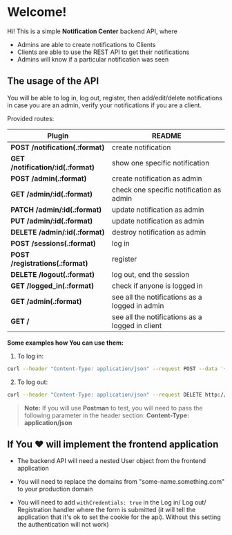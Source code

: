 # Welcome!


Hi! This is a simple **Notification Center** backend API, where
- Admins are able to create notifications to Clients
- Clients are able to use the REST API to get their notifications
- Admins will know if a particular notification was seen


## The usage of the API

You will be able to log in, log out, register, then add/edit/delete notifications in case you are an admin, verify your notifications if you are a client.

Provided routes:

| Plugin | README |
| ------ | ------ |
| **POST /notification(.:format)**  | create notification |
|**GET  /notification/:id(.:format)** | show one specific notification|
| **POST /admin(.:format)**  | create notification as admin|
| **GET  /admin/:id(.:format)**| check one specific notification as admin|
| **PATCH  /admin/:id(.:format)** | update notification as admin |
| **PUT  /admin/:id(.:format)** | update notification as admin |
| **DELETE /admin/:id(.:format)**  | destroy notification as admin |
| **POST /sessions(.:format)** | log in |
| **POST /registrations(.:format)**  | register |
| **DELETE /logout(.:format)** | log out, end the session |
| **GET  /logged_in(.:format)** | check if anyone is logged in |
| **GET  /admin(.:format)** | see all the notifications as a logged in admin |
| **GET  /** | see all the notifications as a logged in client |


**Some examples how You can use them:**

1) To log in:
```sh
curl --header "Content-Type: application/json" --request POST --data '{"user": {"email": "admin@mail.com", "password": "123456"}}' http://localhost:3000/sessions
```
2) To log out:
```sh
curl --header "Content-Type: application/json" --request DELETE http://localhost:3000/logout
```


>**Note:** If you will use **Postman** to test, you will need to pass the following parameter in the header section:
**Content-Type: application/json**

## If You ❤  will implement the frontend application
- The backend API will need a nested User object from the frontend application

-   You will need to replace the domains from "some-name.something.com" to your production domain

- You will need to add `withCredentials: true` in the Log in/ Log out/ Registration handler where the form is submitted (it will tell the application that it's ok to set the cookie for the api). Without this setting the authentication will not work)

